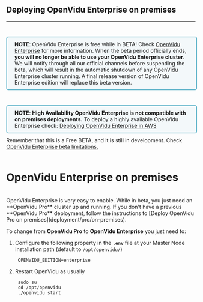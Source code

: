 <h2 id="section-title">Deploying OpenVidu Enterprise on premises</h2>
<hr>

<div style="
    display: table;
    border: 2px solid #0088aa9e;
    border-radius: 5px;
    width: 100%;
    margin-top: 40px;
    margin-bottom: 10px;
    padding: 10px 0;
    background-color: rgba(0, 136, 170, 0.04);"><div style="display: table-cell; vertical-align: middle">
    <i class="icon ion-android-alert" style="
    font-size: 50px;
    color: #0088aa;
    display: inline-block;
    padding-left: 25%;
"></i></div>
<div style="
    vertical-align: middle;
    display: table-cell;
    padding-left: 20px;
    padding-right: 20px;
    ">
<strong>NOTE</strong>: OpenVidu Enterprise is free while in BETA! Check <a href="openvidu-enterprise/">OpenVidu Enterprise</a> for more information. When the beta period officially ends, <strong>you will no longer be able to use your OpenVidu Enterprise cluster</strong>. We will notify through all our official channels before suspending the beta, which will result in the automatic shutdown of any OpenVidu Enterprise cluster running. A final release version of OpenVidu Enterprise edition will replace this beta version.
</div>
</div>

<div style="
    display: table;
    border: 2px solid #0088aa9e;
    border-radius: 5px;
    width: 100%;
    margin-top: 40px;
    margin-bottom: 10px;
    padding: 10px 0;
    background-color: rgba(0, 136, 170, 0.04);"><div style="display: table-cell; vertical-align: middle">
    <i class="icon ion-android-alert" style="
    font-size: 50px;
    color: #0088aa;
    display: inline-block;
    padding-left: 25%;
"></i></div>
<div style="
    vertical-align: middle;
    display: table-cell;
    padding-left: 20px;
    padding-right: 20px;
    ">
<strong>NOTE</strong>: <strong>High Availability OpenVidu Enterprise is not compatible with on premises deployments.</strong> To deploy a highly available OpenVidu Enterprise check: <a href="deployment/enterprise/aws/#high-availability-deployment">Deploying OpenVidu Enterprise in AWS</a>
</div>
</div>


<div class="warningBoxContent">
  <div style="display: table-cell; vertical-align: middle;">
      <i class="icon ion-android-alert warningIcon"></i>
  </div>
  <div class="warningBoxText">
    Remember that this is a Free BETA, and it is still in development. Check <a href="openvidu-enterprise/#openvidu-enterprise-beta-limitations">OpenVidu Enterprise beta limitations.</a>
  </div>
</div>

<br>

# OpenVidu Enterprise on premises

<br>
OpenVidu Enterprise is very easy to enable. While in beta, you just need an **OpenVidu Pro** cluster up and running. If you don't have a previous **OpenVidu Pro** deployment, follow the instructions to [Deploy OpenVidu Pro on premises](deployment/pro/on-premises).

To change from **OpenVidu Pro** to **OpenVidu Enterprise** you just need to:

1. Configure the following property in the **`.env`** file at your Master Node installation path (default to `/opt/openvidu/`)

        OPENVIDU_EDITION=enterprise

2. Restart OpenVidu as usually

        sudo su
        cd /opt/openvidu
        ./openvidu start
